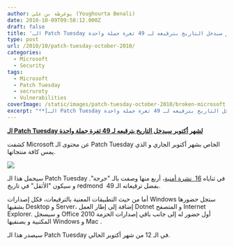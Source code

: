 ```yaml
---
author: يوغرطة بن علي (Youghourta Benali)
date: 2010-10-09T09:58:12.000Z
draft: false
title: 'الـ Patch Tuesday لشهر أكتوبر سيدخل التاريخ بترقيعه لـ 49 ثغرة جملة واحدة '
type: post
url: /2010/10/patch-tuesday-october-2010/
categories:
  - Microsoft
  - Security
tags:
  - Microsoft
  - Patch Tuesday
  - secruroty
  - Vulnerabilities
coverImage: /static/images/patch-tuesday-october-2010/broken-microsoft.jpg
excerpt: "**[الـ Patch Tuesday لشهر أكتوبر سيدخل التاريخ بترقيعه لـ 49 ثغرة جملة واحدة](https://www.it-scoop.com/2010/10/patch-tuesday-october-2010)**\n\nكشفت Microsoft عن محتوى الـ Patch Tuesday الخاص بشهر أكتوبر الجاري و الذي يمس كافة منتجاتها.\n\n\n\nسيحمل هذا الـ Patch Tuesday في ثناياه [16\_ نشرة أمنية](http://www.microsoft.com/technet/security/bulletin/ms10-oct.mspx)، أربع منها وصفت"
---
```

**[الـ Patch Tuesday لشهر أكتوبر سيدخل التاريخ بترقيعه لـ 49 ثغرة جملة واحدة](https://www.it-scoop.com/2010/10/patch-tuesday-october-2010)**

كشفت Microsoft عن محتوى الـ Patch Tuesday الخاص بشهر أكتوبر الجاري و الذي يمس كافة منتجاتها.

![](/static/images/patch-tuesday-october-2010/broken-microsoft.jpg)

سيحمل هذا الـ Patch Tuesday في ثناياه [16  نشرة أمنية](http://www.microsoft.com/technet/security/bulletin/ms10-oct.mspx)، أربع منها وصفت بالـ "حرجة". و سيكون "الأثقل" في تاريخ redmond  بفضل ترقيعاته الـ 49.

أما من حيث التطبيقات المعنية بالترقيعات، فكل إصدارات Windows ستجل حضورها بشقيها Desktop و Server، إضافة إلى إطار العمل Dotnet و المتصفح Internet Explorer. و سيسجل Office 2010 أول حضور له إلى جانب باقي إصدارات الحزمة المكتبية و بصنفيها Windows و Mac .

سيصدر هذا الـ Patch Tuesday في الـ 12 من شهر أكتوبر الحالي.

